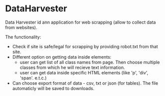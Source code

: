 # DataHarvester

Data Harvester id ann application for web scrapping (allow to collect data from websites).

The functionality:
- Check if site is safe/legal for scrapping by providing robot.txt from that site.
- Different option on getting data inside elements:
    - user can get list of all class names from page. Then choose multiple classes from which he will recieve text information.
    - user can get data inside specific HTML elements (like 'p', 'div', 'span'. e.t.c.)
- Can choose export format of data - csv, txt or json (for tables). The file automaticly will be saved to downloads.
